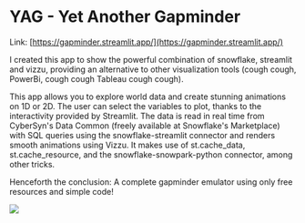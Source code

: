 # YAG - Yet Another Gapminder

Link: [https://gapminder.streamlit.app/](https://gapminder.streamlit.app/)

I created this app to show the powerful combination of snowflake, streamlit and vizzu, providing an alternative to other visualization tools (cough cough, PowerBi, cough cough Tableau cough cough).

This app allows you to explore world data and create stunning animations on 1D or 2D. The user can select the variables to plot, thanks to the interactivity provided by Streamlit. The data is read in real time from CyberSyn's Data Common (freely available at Snowflake's Marketplace) with SQL queries using the snowflake-streamlit connector and renders smooth animations using Vizzu. It makes use of st.cache_data, st.cache_resource, and the snowflake-snowpark-python connector, among other tricks.

Henceforth the conclusion: A complete gapminder emulator using only free resources and simple code!

![](https://github.com/sebastiandres/gapminder/blob/main/static/gapminder.gif?raw=true)
